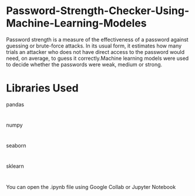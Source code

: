 # Password-Strength-Checker-Using-Machine-Learning-Modeles
Password strength is a measure of the effectiveness of a password against guessing or brute-force attacks. In its usual form, it estimates how many trials an attacker who does not have direct access to the password would need, on average, to guess it correctly.Machine learning models were used to decide whether the passwords were weak, medium or strong.
# Libraries Used
pandas
#
numpy
#
seaborn
#
sklearn
#
You can open the .ipynb file using Google Collab or Jupyter Notebook
